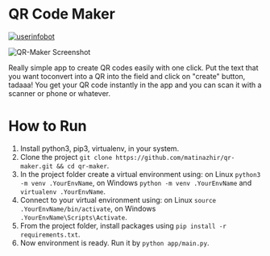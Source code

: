 # QR Code Maker
[![userinfobot](https://img.shields.io/badge/Requirements-See%20Here-green)](https://github.com/matinazhir/qr-maker/blob/master/requirements.txt)



![QR-Maker Screenshot](https://imgur.com/BNdYej4.png "Screenshot of QR-Maker App")


Really simple app to create QR codes easily with one click. Put the text that you want toconvert into a QR into the field and click on "create" button, tadaaa! You get your QR code instantly in the app and you can scan it with a scanner or phone or whatever.

# How to Run

1. Install python3, pip3, virtualenv, in your system.
2. Clone the project ```git clone https://github.com/matinazhir/qr-maker.git && cd qr-maker```.
3. In the project folder create a virtual environment using:
on Linux ```python3 -m venv .YourEnvName```,
on Windows ```python -m venv .YourEnvName```
and ```virtualenv .YourEnvName```.
4. Connect to your virtual environment using:
on Linux ```source .YourEnvName/bin/activate```,
on Windows ```.YourEnvName\Scripts\Activate```.
5. From the project folder, install packages using ```pip install -r requirements.txt```.
6. Now environment is ready. Run it by ```python app/main.py```.
